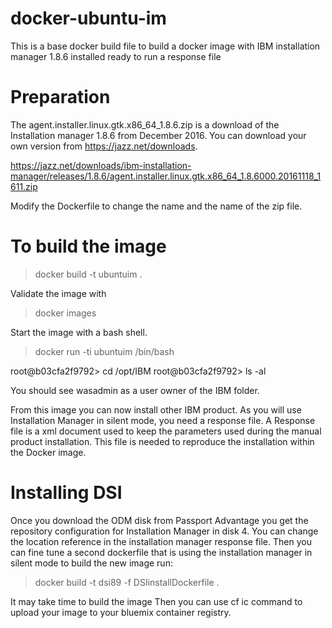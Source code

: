 # docker-ubuntu-im
This is a base docker build file to build a docker image with IBM installation manager 1.8.6 installed ready to run a response file

# Preparation
The agent.installer.linux.gtk.x86_64_1.8.6.zip is a download of the Installation manager
1.8.6 from December 2016. You can download your own version from https://jazz.net/downloads.

https://jazz.net/downloads/ibm-installation-manager/releases/1.8.6/agent.installer.linux.gtk.x86_64_1.8.6000.20161118_1611.zip

Modify the Dockerfile to change the name and the name of the zip file.

# To build the image

> docker build -t ubuntuim .

Validate the image with
> docker images

Start the image with a bash shell.
> docker run -ti ubuntuim /bin/bash

root@b03cfa2f9792> cd /opt/IBM
root@b03cfa2f9792> ls -al

You should see wasadmin as a user owner of the IBM folder.

From this image you can now install other IBM product. As you will use Installation Manager
in silent mode, you need a response file. A Response file is a xml document used to keep 
the parameters used during the manual product installation. This file is needed to reproduce the
installation within the Docker image. 

# Installing DSI
Once you download the ODM disk from Passport Advantage you get the repository configuration
for Installation Manager in disk 4. You can change the location reference in
the installation manager response file. Then you can fine tune a second dockerfile
that is using the installation manager in silent mode
to build the new image run:
> docker build -t dsi89 -f DSIinstallDockerfile .

It may take time to build the image
Then you can use cf ic command to upload your image to your bluemix container registry.

